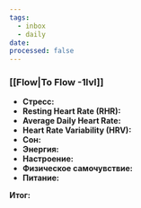 ```yaml
---
tags:
  - inbox
  - daily
date:
processed: false
---
```


### [[Flow|To Flow -1lvl]]

- **Стресс:**
- **Resting Heart Rate (RHR):** 
- **Average Daily Heart Rate:** 
- **Heart Rate Variability (HRV):** 
- **Сон:**
- **Энергия:**
- **Настроение:** 
- **Физическое самочувствие:** 
- **Питание:**

**Итог:**
